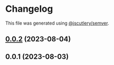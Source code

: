 # Changelog

This file was generated using [@jscutlery/semver](https://github.com/jscutlery/semver).

## [0.0.2](https://github.com/xRdev38/ryzen-libs/compare/common-0.0.1...common-0.0.2) (2023-08-04)



## 0.0.1 (2023-08-03)
